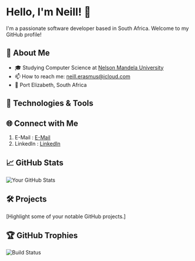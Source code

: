 # Hello, I'm Neill! 👋

I'm a passionate software developer based in South Africa. Welcome to my GitHub profile!

## 🚀 About Me

- 🎓 Studying Computer Science at [Nelson Mandela University](https://www.mandela.ac.za/)
- 📫 How to reach me: neill.erasmus@icloud.com
- 📌 Port Elizabeth, South Africa

## 🔧 Technologies & Tools



## 🌐 Connect with Me

1. E-Mail   : [E-Mail](neill.erasmus@icloud.com)
2. LinkedIn : [LinkedIn](www.linkedin.com/in/neill-jean-erasmus)

## 📈 GitHub Stats

![Your GitHub Stats](https://github-readme-stats.vercel.app/api?username=Neill-Erasmus&show_icons=true&theme=dark)

## 🛠️ Projects

[Highlight some of your notable GitHub projects.]

## 🏆 GitHub Trophies

![Build Status](https://github.com/users/Neill-Erasmus/achievements/pull-shark)
